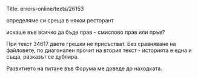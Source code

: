 Title: errors-online/texts/26153

определяме си среща в някои ресторант

искаше във всичко да бъде прав - смислово прав или пръв?

При текст 34617 двете грешки не присъстват.
Без сравняване на файловете, по диагонален прочит на втория текст - историята е една и съща, разказът се дублира.

Развитието на питане във Форума ме доведе до находката.
